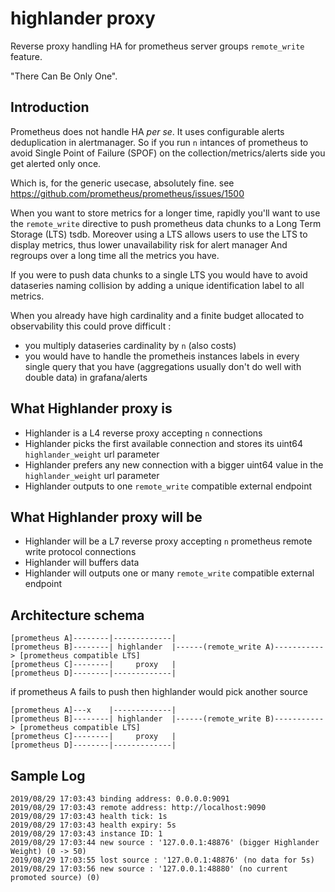# highlander proxy
Reverse proxy handling HA for prometheus server groups `remote_write` feature.

"There Can Be Only One".

## Introduction
Prometheus does not handle HA *per se*. It uses configurable alerts deduplication in alertmanager. So if you run `n` intances of prometheus to avoid Single Point of Failure (SPOF) on the collection/metrics/alerts side you get alerted only once.

Which is, for the generic usecase, absolutely fine. see https://github.com/prometheus/prometheus/issues/1500

When you want to store metrics for a longer time, rapidly you'll want to use the `remote_write` directive to push prometheus
data chunks to a Long Term Storage (LTS) tsdb. Moreover using a LTS allows users to use the LTS to display metrics, thus lower unavailability risk for alert manager And regroups over a long time all the metrics you have.

If you were to push data chunks to a single LTS you would have to avoid dataseries naming collision by adding a unique identification label to all metrics.

When you already have high cardinality and a finite budget allocated to observability this could prove difficult :
 - you multiply dataseries cardinality by `n` (also costs)
 - you would have to handle the prometheis instances labels in every single query that you have (aggregations usually don't do well with double data) in grafana/alerts

## What Highlander proxy is

* Highlander is a L4 reverse proxy accepting `n` connections
* Highlander picks the first available connection and stores its uint64 `highlander_weight` url parameter
* Highlander prefers any new connection with a bigger uint64 value in the `highlander_weight` url parameter
* Highlander outputs to one `remote_write` compatible external endpoint

## What Highlander proxy will be

* Highlander will be a L7 reverse proxy accepting `n` prometheus remote write protocol connections
* Highlander will buffers data
* Highlander will outputs one or many  `remote_write` compatible external endpoint

## Architecture schema

```
[prometheus A]--------|-------------|
[prometheus B]--------| highlander  |------(remote_write A)-----------> [prometheus compatible LTS]
[prometheus C]--------|     proxy   |
[prometheus D]--------|-------------|
```
if prometheus A fails to push then highlander would pick another source
```
[prometheus A]---x    |-------------|
[prometheus B]--------| highlander  |------(remote_write B)-----------> [prometheus compatible LTS]
[prometheus C]--------|     proxy   |
[prometheus D]--------|-------------|
```

## Sample Log

```
2019/08/29 17:03:43 binding address: 0.0.0.0:9091
2019/08/29 17:03:43 remote address: http://localhost:9090
2019/08/29 17:03:43 health tick: 1s
2019/08/29 17:03:43 health expiry: 5s
2019/08/29 17:03:43 instance ID: 1
2019/08/29 17:03:44 new source : '127.0.0.1:48876' (bigger Highlander Weight) (0 -> 50)
2019/08/29 17:03:55 lost source : '127.0.0.1:48876' (no data for 5s)
2019/08/29 17:03:56 new source : '127.0.0.1:48880' (no current promoted source) (0)
```
